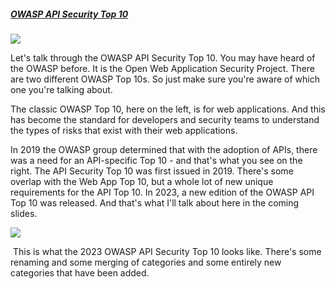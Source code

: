 ##### [OWASP API Security Top 10](https://university.apisec.ai/products/api-security-fundamentals/categories/2152504687)

![](https://kajabi-storefronts-production.kajabi-cdn.com/kajabi-storefronts-production/file-uploads/site/2147573912/products/7142087-260-70aa-1645-fe0f357b5384_26.jpg)

Let's talk through the OWASP API Security Top 10. You may have heard of the OWASP before. It is the Open Web Application Security Project. There are two different OWASP Top 10s. So just make sure you're aware of which one you're talking about.

The classic OWASP Top 10, here on the left, is for web applications. And this has become the standard for developers and security teams to understand the types of risks that exist with their web applications.

In 2019 the OWASP group determined that with the adoption of APIs, there was a need for an API-specific Top 10 - and that's what you see on the right. The API Security Top 10 was first issued in 2019. There's some overlap with the Web App Top 10, but a whole lot of new unique requirements for the API Top 10. In 2023, a new edition of the OWASP API Top 10 was released. And that's what I'll talk about here in the coming slides.

![](https://kajabi-storefronts-production.kajabi-cdn.com/kajabi-storefronts-production/file-uploads/site/2147573912/products/c4d6627-72c6-cba4-cded-3e8e64462f_27.jpg)

 This is what the 2023 OWASP API Security Top 10 looks like. There's some renaming and some merging of categories and some entirely new categories that have been added.